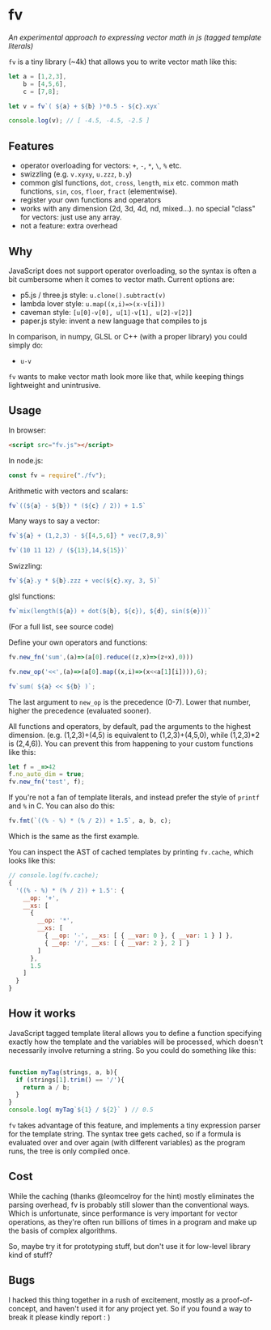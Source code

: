 # fv

*An experimental approach to expressing vector math in js (tagged template literals)*

`fv` is a tiny library (~4k) that allows you to write vector math like this:

```js
let a = [1,2,3],
    b = [4,5,6],
    c = [7,8];

let v = fv`( ${a} + ${b} )*0.5 - ${c}.xyx`

console.log(v); // [ -4.5, -4.5, -2.5 ]
```

## Features

- operator overloading for vectors: `+`, `-`, `*`, `\`, `%` etc.
- swizzling (e.g. `v.xyxy`, `u.zzz`, `b.y`)
- common glsl functions, `dot`, `cross`, `length`, `mix` etc. common math functions, `sin`, `cos`, `floor`, `fract` (elementwise).
- register your own functions and operators
- works with any dimension (2d, 3d, 4d, nd, mixed...). no special "class" for vectors: just use any array.
- not a feature: extra overhead

## Why

JavaScript does not support operator overloading, so the syntax is often a bit cumbersome when it comes to vector math. Current options are:

- p5.js / three.js style: `u.clone().subtract(v)`
- lambda lover style: `u.map((x,i)=>(x-v[i]))` 
- caveman style: `[u[0]-v[0], u[1]-v[1], u[2]-v[2]]`
- paper.js style: invent a new language that compiles to js
  
In comparison, in numpy, GLSL or C++ (with a proper library) you could simply do:

- `u-v`

`fv` wants to make vector math look more like that, while keeping things lightweight and unintrusive.

## Usage

In browser:

```html
<script src="fv.js"></script>
```

In node.js:

```js
const fv = require("./fv");
```

Arithmetic with vectors and scalars:

```js
fv`((${a} - ${b}) * (${c} / 2)) + 1.5`
```

Many ways to say a vector:

```js
fv`${a} + (1,2,3) - ${[4,5,6]} * vec(7,8,9)`

fv`(10 11 12) / (${13},14,${15})`
```

Swizzling:

```js
fv`${a}.y * ${b}.zzz + vec(${c}.xy, 3, 5)`
```

glsl functions:

```js
fv`mix(length(${a}) + dot(${b}, ${c}), ${d}, sin(${e}))`
```

(For a full list, see source code)

Define your own operators and functions:

```js
fv.new_fn('sum',(a)=>(a[0].reduce((z,x)=>(z+x),0)))

fv.new_op('<<',(a)=>(a[0].map((x,i)=>(x<<a[1][i]))),6);

fv`sum( ${a} << ${b} )`;
```

The last argument to `new_op` is the precedence (0-7). Lower that number, higher the precedence (evaluated sooner). 

All functions and operators, by default, pad the arguments to the highest dimension. (e.g. (1,2,3)+(4,5) is equivalent to (1,2,3)+(4,5,0), while (1,2,3)*2 is (2,4,6)). You can prevent this from happening to your custom functions like this:

```js
let f = _=>42
f.no_auto_dim = true;
fv.new_fn('test', f);
```

If you're not a fan of template literals, and instead prefer the style of `printf` and `%` in C. You can also do this:

```js
fv.fmt(`((% - %) * (% / 2)) + 1.5`, a, b, c);
```

Which is the same as the first example.

You can inspect the AST of cached templates by printing `fv.cache`, which looks like this:

```js
// console.log(fv.cache);
{
  '((% - %) * (% / 2)) + 1.5': {
    __op: '+',
    __xs: [
      {
        __op: '*',
        __xs: [
          { __op: '-', __xs: [ { __var: 0 }, { __var: 1 } ] },
          { __op: '/', __xs: [ { __var: 2 }, 2 ] }
        ]
      },
      1.5
    ]
  }
}

```


## How it works

JavaScript tagged template literal allows you to define a function specifying exactly how the template and the variables will be processed, which doesn't necessarily involve returning a string. So you could do something like this:

```js

function myTag(strings, a, b){
  if (strings[1].trim() == '/'){
    return a / b;
  }
}
console.log( myTag`${1} / ${2}` ) // 0.5
```

`fv` takes advantage of this feature, and implements a tiny expression parser for the template string. The syntax tree gets cached, so if a formula is evaluated over and over again (with different variables) as the program runs, the tree is only compiled once. 

## Cost

While the caching (thanks @leomcelroy for the hint) mostly eliminates the parsing overhead, fv is probably still slower than the conventional ways. Which is unfortunate, since performance is very important for vector operations, as they're often run billions of times in a program and make up the basis of complex algorithms. 

So, maybe try it for prototyping stuff, but don't use it for low-level library kind of stuff?

## Bugs

I hacked this thing together in a rush of excitement, mostly as a proof-of-concept, and haven't used it for any project yet. So if you found a way to break it please kindly report : )